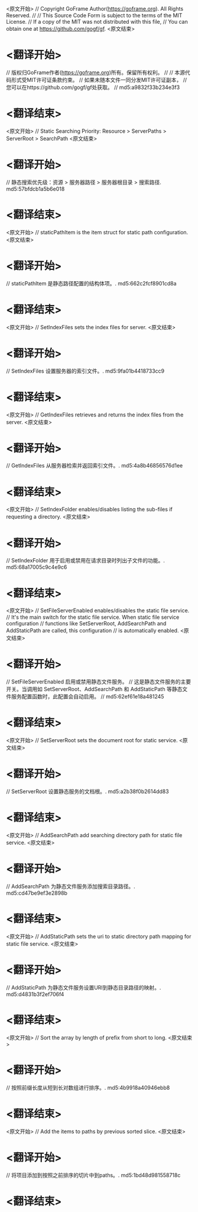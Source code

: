 
<原文开始>
// Copyright GoFrame Author(https://goframe.org). All Rights Reserved.
//
// This Source Code Form is subject to the terms of the MIT License.
// If a copy of the MIT was not distributed with this file,
// You can obtain one at https://github.com/gogf/gf.
<原文结束>

# <翻译开始>
// 版权归GoFrame作者(https://goframe.org)所有。保留所有权利。
//
// 本源代码形式受MIT许可证条款约束。
// 如果未随本文件一同分发MIT许可证副本，
// 您可以在https://github.com/gogf/gf处获取。
// md5:a9832f33b234e3f3
# <翻译结束>


<原文开始>
// Static Searching Priority: Resource > ServerPaths > ServerRoot > SearchPath
<原文结束>

# <翻译开始>
// 静态搜索优先级：资源 > 服务器路径 > 服务器根目录 > 搜索路径. md5:57bfdcb1a5b6e018
# <翻译结束>


<原文开始>
// staticPathItem is the item struct for static path configuration.
<原文结束>

# <翻译开始>
// staticPathItem 是静态路径配置的结构体项。. md5:662c2fcf8901cd8a
# <翻译结束>


<原文开始>
// SetIndexFiles sets the index files for server.
<原文结束>

# <翻译开始>
// SetIndexFiles 设置服务器的索引文件。. md5:9fa01b4418733cc9
# <翻译结束>


<原文开始>
// GetIndexFiles retrieves and returns the index files from the server.
<原文结束>

# <翻译开始>
// GetIndexFiles 从服务器检索并返回索引文件。. md5:4a8b46856576d1ee
# <翻译结束>


<原文开始>
// SetIndexFolder enables/disables listing the sub-files if requesting a directory.
<原文结束>

# <翻译开始>
// SetIndexFolder 用于启用或禁用在请求目录时列出子文件的功能。. md5:68a17005c9c4e9c6
# <翻译结束>


<原文开始>
// SetFileServerEnabled enables/disables the static file service.
// It's the main switch for the static file service. When static file service configuration
// functions like SetServerRoot, AddSearchPath and AddStaticPath are called, this configuration
// is automatically enabled.
<原文结束>

# <翻译开始>
// SetFileServerEnabled 启用或禁用静态文件服务。
// 这是静态文件服务的主要开关。当调用如 SetServerRoot、AddSearchPath 和 AddStaticPath 等静态文件服务配置函数时，此配置会自动启用。
// md5:62ef61e18a481245
# <翻译结束>


<原文开始>
// SetServerRoot sets the document root for static service.
<原文结束>

# <翻译开始>
// SetServerRoot 设置静态服务的文档根。. md5:a2b38f0b2614dd83
# <翻译结束>


<原文开始>
// AddSearchPath add searching directory path for static file service.
<原文结束>

# <翻译开始>
// AddSearchPath 为静态文件服务添加搜索目录路径。. md5:cd47be9ef3e2898b
# <翻译结束>


<原文开始>
// AddStaticPath sets the uri to static directory path mapping for static file service.
<原文结束>

# <翻译开始>
// AddStaticPath 为静态文件服务设置URI到静态目录路径的映射。. md5:d4831b3f2ef706f4
# <翻译结束>


<原文开始>
// Sort the array by length of prefix from short to long.
<原文结束>

# <翻译开始>
// 按照前缀长度从短到长对数组进行排序。. md5:4b9918a40946ebb8
# <翻译结束>


<原文开始>
// Add the items to paths by previous sorted slice.
<原文结束>

# <翻译开始>
// 将项目添加到按照之前排序的切片中到paths。. md5:1bd48d981558718c
# <翻译结束>

